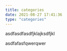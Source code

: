 ```yaml
---
title: categories
date: 2021-08-27 17:41:36
type: "categories"
---
```


asdfasdfasdfjklajksdfjkl


asdfafasfqwerqwer 
